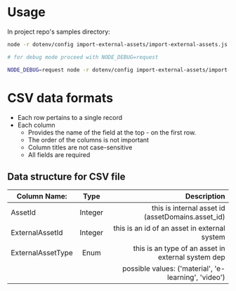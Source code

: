 # Usage
In project repo's samples directory:
```sh
node -r dotenv/config import-external-assets/import-external-assets.js import-external-assets/data/external_assets.csv

# for debug mode proceed with NODE_DEBUG=request 

NODE_DEBUG=request node -r dotenv/config import-external-assets/import-external-assets.js import-external-assets/data/external_assets.csv
```

# CSV data formats
- Each row pertains to a single record
- Each column 
	- Provides the name of the field at the top - on the first row.
	- The order of the columns is not important
	- Column titles are not case-sensitive
	- All fields are required


## Data structure for CSV file

| Column Name:       | Type           | Description                                          |
| ------------------ |:--------------:| ----------------------------------------------------:|
| AssetId            | Integer        | this is internal asset id (assetDomains.asset_id)    |
| ExternalAssetId    | Integer        | this is an id of an asset in external system         |
| ExternalAssetType  | Enum           | this is an type of an asset in external system       dep| 
|                    |                | possible values: ('material', 'e-learning', 'video') |
